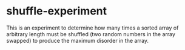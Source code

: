 # shuffle-experiment
This is an experiment to determine how many times a sorted array of arbitrary length must be shuffled (two random numbers in the array swapped) to produce the maximum disorder in the array.
